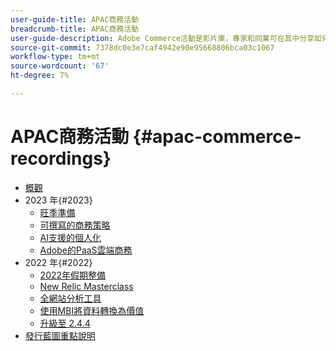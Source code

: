```yaml
---
user-guide-title: APAC商務活動
breadcrumb-title: APAC商務活動
user-guide-description: Adobe Commerce活動是影片庫，專家和同業可在其中分享如何使用Adobe Commerce的想法和創意。
source-git-commit: 7378dc0e3e7caf4942e90e95668806bca03c1067
workflow-type: tm+mt
source-wordcount: '67'
ht-degree: 7%

---
```



# APAC商務活動 {#apac-commerce-recordings}

+ [概觀](overview.md)
+ 2023 年{#2023}
   + [旺季準備](2023/peak-season-prep.md)
   + [可撰寫的商務策略](2023/composable-commerce.md)
   + [AI支援的個人化](2023/ai-personalisation.md)
   + [Adobe的PaaS雲端商務](2023/adobes-paas-cloud-commerce.md)
+ 2022 年{#2022}
   + [2022年假期整備](2022/holiday.md)
   + [New Relic Masterclass](2022/new-relic.md)
   + [全網站分析工具](2022/analysis-tool.md)
   + [使用MBI將資料轉換為價值](2022/mbi.md)
   + [ 升級至 2.4.4](2022/upgrade.md)
+ [發行藍圖重點說明](release-highlights.md)

<!--+ Commerce Events {#commerce-events}
  + [Overview](commerce-events/overview.md)
  + 2022 {#2022}
    + [Top Tips and Tricks for Adobe Campaign Standard](customer-journeys/2022/tips-and-tricks.md)
    + [Develop and customize data models in Adobe [!DNL Campaign Classic]](customer-journeys/2022/data-models.md)

+ Data and insights {#commerce-release-updates}
  + [Overview](commerce-release-updates/overview.md)
  + 2022 {#2022}
    + [Innovations and trends](data-and-insights/2022/innovations.md)
    + [Sensei and Analysis Workspace](data-and-insights/2022/sensei.md)
    + [Personalize and automate with Adobe Target](data-and-insights/2022/personalize.md)
    + [Analytics and Target applications for Mobile and Apps](data-and-insights/2022/mobile-and-apps.md)
    + [Cross Device Analytics and Customer Journey Analytics](data-and-insights/2022/cross-device-analytics.md) -->